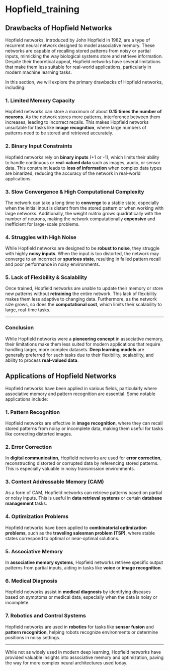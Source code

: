 # Hopfield_training

## Drawbacks of Hopfield Networks

Hopfield networks, introduced by John Hopfield in 1982, are a type of recurrent neural network designed to model associative memory. These networks are capable of recalling stored patterns from noisy or partial inputs, mimicking the way biological systems store and retrieve information. Despite their theoretical appeal, Hopfield networks have several limitations that make them less suitable for real-world applications, particularly in modern machine learning tasks. 

In this section, we will explore the primary drawbacks of Hopfield networks, including:

### 1. Limited Memory Capacity
Hopfield networks can store a maximum of about **0.15 times the number of neurons**. As the network stores more patterns, interference between them increases, leading to incorrect recalls. This makes Hopfield networks unsuitable for tasks like **image recognition**, where large numbers of patterns need to be stored and retrieved accurately.

### 2. Binary Input Constraints
Hopfield networks rely on **binary inputs** (+1 or -1), which limits their ability to handle continuous or **real-valued data** such as images, audio, or sensor data. This constraint leads to **loss of information** when complex data types are binarized, reducing the accuracy of the network in real-world applications.

### 3. Slow Convergence & High Computational Complexity
The network can take a long time to **converge** to a stable state, especially when the initial input is distant from the stored pattern or when working with large networks. Additionally, the weight matrix grows quadratically with the number of neurons, making the network computationally **expensive** and inefficient for large-scale problems.

### 4. Struggles with High Noise
While Hopfield networks are designed to be **robust to noise**, they struggle with highly **noisy inputs**. When the input is too distorted, the network may converge to an incorrect or **spurious state**, resulting in failed pattern recall and poor performance in noisy environments.

### 5. Lack of Flexibility & Scalability
Once trained, Hopfield networks are unable to update their memory or store new patterns without **retraining** the entire network. This lack of flexibility makes them less adaptive to changing data. Furthermore, as the network size grows, so does the **computational cost**, which limits their scalability to large, real-time tasks.

---

### Conclusion

While Hopfield networks were a **pioneering concept** in associative memory, their limitations make them less suited for modern applications that require handling larger, more complex datasets. **Deep learning models** are generally preferred for such tasks due to their flexibility, scalability, and ability to process **real-valued data**.

## Applications of Hopfield Networks

Hopfield networks have been applied in various fields, particularly where associative memory and pattern recognition are essential. Some notable applications include:

### 1. Pattern Recognition
Hopfield networks are effective in **image recognition**, where they can recall stored patterns from noisy or incomplete data, making them useful for tasks like correcting distorted images.

### 2. Error Correction
In **digital communication**, Hopfield networks are used for **error correction**, reconstructing distorted or corrupted data by referencing stored patterns. This is especially valuable in noisy transmission environments.

### 3. Content Addressable Memory (CAM)
As a form of CAM, Hopfield networks can retrieve patterns based on partial or noisy inputs. This is useful in **data retrieval systems** or certain **database management** tasks.

### 4. Optimization Problems
Hopfield networks have been applied to **combinatorial optimization problems**, such as the **traveling salesman problem (TSP)**, where stable states correspond to optimal or near-optimal solutions.

### 5. Associative Memory
In **associative memory systems**, Hopfield networks retrieve specific output patterns from partial inputs, aiding in tasks like **voice** or **image recognition**.

### 6. Medical Diagnosis
Hopfield networks assist in **medical diagnosis** by identifying diseases based on symptoms or medical data, especially when the data is noisy or incomplete.

### 7. Robotics and Control Systems
Hopfield networks are used in **robotics** for tasks like **sensor fusion** and **pattern recognition**, helping robots recognize environments or determine positions in noisy settings.

---

While not as widely used in modern deep learning, Hopfield networks have provided valuable insights into associative memory and optimization, paving the way for more complex neural architectures used today.
